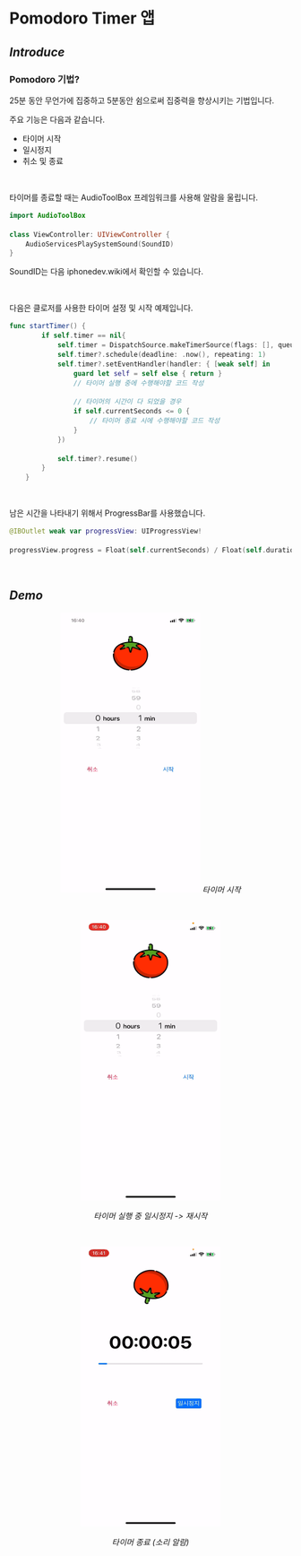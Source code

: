 # Pomodoro Timer 앱

## *Introduce*

### Pomodoro 기법?
25분 동안 무언가에 집중하고 5분동안 쉼으로써 집중력을 향상시키는 기법입니다.

주요 기능은 다음과 같습니다.
- 타이머 시작
- 일시정지
- 취소 및 종료


</br>

타이머를 종료할 때는 AudioToolBox 프레임워크를 사용해 알람을 울립니다.
```swift
import AudioToolBox

class ViewController: UIViewController {
    AudioServicesPlaySystemSound(SoundID)
}  
```
SoundID는 다음 <a herf="https://iphonedev.wiki/index.php/AudioServices" target="_blank">iphonedev.wiki</a>에서 확인할 수 있습니다.

</br>

다음은 클로저를 사용한 타이머 설정 및 시작 예제입니다.
```swift
func startTimer() {
        if self.timer == nil{
            self.timer = DispatchSource.makeTimerSource(flags: [], queue: .main)
            self.timer?.schedule(deadline: .now(), repeating: 1)
            self.timer?.setEventHandler(handler: { [weak self] in
                guard let self = self else { return }
                // 타이머 실행 중에 수행해야할 코드 작성
                
                // 타이머의 시간이 다 되었을 경우
                if self.currentSeconds <= 0 {
                    // 타이머 종료 시에 수행해야할 코드 작성
                }
            })
            
            self.timer?.resume()
        }
    }
```

</br>

남은 시간을 나타내기 위해서 ProgressBar를 사용했습니다.
```swift
@IBOutlet weak var progressView: UIProgressView!

progressView.progress = Float(self.currentSeconds) / Float(self.duration)
```


</br>

## *Demo*

<p align="center">
    <img src="./asset/pomodoroTimer1.GIF" height="500px" width="250px" alt="타이머 시작" />
    <em>타이머 시작</em>
</p>

</br>

<p align="center">
    <img src="./asset/pomodoroTimer2.GIF" height="500px" width="250px" alt="타이머 실행 중 일시정지 -> 재시작" />
</p>
<p align="center">
    <em>타이머 실행 중 일시정지 -> 재시작</em>
</p>

</br>

<p align="center">
    <img src="./asset/pomodoroTimer3.GIF" height="500px" width="250px" alt="타이머 종료" />
</p>
<p align="center">
    <em>타이머 종료 (소리 알람)</em>
</p>